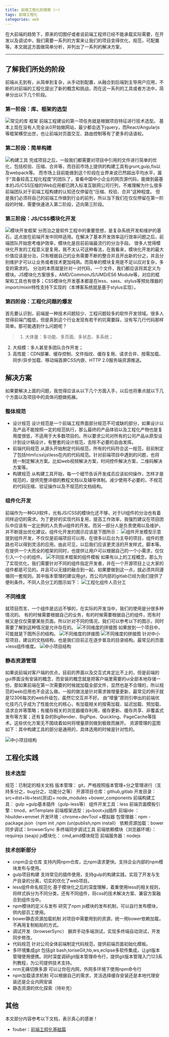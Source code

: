 ```yaml
---
title: 前端工程化的探索（一）
tags: 前端工程化
categories: web
---
```


在大前端的趋势下，原来的切图仔或者说前端工程师已经不能承载实际需要，在开发以及调试中，我们需要一系列的方案来让我们的项目变得优化，规范，可配置等。本文就这方面做简单分析，并列出了一系列的解决方案，

<!--more-->

---

## 了解我们所处的阶段
前端从无到有，从简单到复杂，从手动到配置，从融合到后端到主导用户应用，不断的对前端的工程化提出了新的概念和挑战，而在这一系列的工具或者方法中，简单分出以下几个阶段。
### 第一阶段：库、框架的选型
![常见的库 框架](/blog/img/libs.png)
前端工程建设的第一项任务就是根据项目特征进行技术选型。
基本上现在没有人完全从0开始做网站，最少都会选下jquery，而React/Angularjs等框架横空出世，也让前端对页面交互、路由控制等有了更多的话语权。

### 第二阶段：简单构建
![构建工具](/blog/img/tools.png)
完成项目之后，一般我们都需要对项目中引用的文件进行简单的优化，包括校验、压缩、合并等，而目前市场上提供的构建工具有grunt,gulp,fis以及webpack等。
而市场上目前能做到这个阶段在业界来说已然超出平均水平，属于“具备较高工程化程度”的团队了，查看中国中小企业的网页源代码，能做到最基本的JS/CSS压缩的Web应用都已跨入标准互联网公司行列，不难理解为什么很多前端团队对于前端工程构建的认知还仅停留在“压缩、校验、合并”这种程度。
但是我们必须将自己的前端工作做到行业的前列，所以当下我们在仅仅停留在第一阶段的时候，需要快速进入第二阶段，迈向第三阶段。

### 第三阶段：JS/CSS模块化开发
![模块开发框架](/blog/img/libs.png)
分而治之是软件工程中的重要思想，是复杂系统开发和维护的基石，这点放在前端开发中同样适用。在解决了基本开发效率运行效率问题之后，前端团队开始思考维护效率，模块化是目前前端最流行的分治手段。
很多人觉得模块化开发的工程意义是复用，我不太认可这种看法，在我看来，模块化开发的最大价值应该是分治，只有根据自己的业务需要不断的整合并且开出新的分之，并且分别维护才可以让业务或者技术更加纯熟。而简单的模块复用是不足以应对复杂，多变的需求的。
分治的本质就是针对一对代码，一个文件，我们都应该将其定义为模块。JS模块化方案很多，AMD/CommonJS/UMD/ES6 Module等，对应的框架和工具也有很多；CSS模块化开发基本都是在less、sass、stylus等预处理器的import/mixin特性支持下实现的（本博客系统就是基于stylus实现）。

### 第四阶段：工程化问题的爆发
首先要认识到，前端是一种技术问题较少、工程问题较多的软件开发领域。很多人觉得前端门槛低，但是真到这个行业发现有若干的坑需要踩，没有写几行代码那样简单。那可能遇到什么问题呢？
>1. 大体量：多功能、多页面、多状态、多系统；
2. 大规模：多人甚至多团队合作开发；
3. 高性能：CDN部署、缓存控制、文件指纹、缓存复用、请求合并、按需加载、同步/异步加载、移动端首屏CSS内嵌、HTTP 2.0服务端资源推送。

## 解决方案
如果要解决上面的问题，我觉得应该从以下几个方面入手，以后也将重点就以下几个方面以及项目中的具体问题做拓展。
### 整体规范
* 设计规范
设计规范是一个前端工程界面部分规范不可或缺的部分，如果设计以及产品不能按照一定的规范执行，那么最终的产品体验以及工程化产物也是复用度很低，不适用于大多数项目的。所以要求公司对所有的公司产品从原型设计到设计稿设计，有整套的设计规范，去除不必要的自由发挥。
* 前端代码规范
从源头开始制定代码规范，所有的代码符合这一规范，目前制定了包括html\css\js\less在内的代码规范。针对前端项目中遇到的问题，也将统一制定解决方案。比如web视频解决方案，时间控件解决方案，二维码解决方案等。
* 构建规范
从构建工具开始，每一个细节告诉开发成员应该如何操作，怎样才是规范的，提供完整详细的教程文档以及辅导体制。减少使用不必要的，不规范的代码压缩、验证操作以及不规范的文档结构。

### 组件化开发
前端作为一种GUI软件，光有JS/CSS的模块化还不够，对于UI组件的分治也有着同样迫切的需求。为了更好的实现代码复用，提高工作效率，我强烈建议在项目团队中应该有一定比例的人负责ui组件的开发。而另一部分人是负责使用以及维护，并不断提出优化建议。组件化开发的图示应该是下图所示：
![组件开发模型示意](/blog/img/components.png)
提到组件开发，不仅仅是前端项目可以用，在很多以后台为主导的项目，组件的思路也可以得到灵活的应用。由此可见，以后我们应该更灵活的开发样式，脚本等。在提供一个大而全的框架的同时，也提供让用户可以根据自己的一个小需求，仅仅引入一个小的组件。 
![不同技术框架的组件模板](/blog/img/templates.png)
如果有以上的工程概念，那么为了实现优化，我们需要针对不同的组件指定开发者，并在一个开源项目上让大家的组件都是可见的。并且可以无缝的融合到一起，如果要做到这一点，就必须共同遵循同一套规则。其中版本管理的建议用git，而公司内部的gitlab已经为我们提供了便利条件。不同人员分工的图示如下：
![工程化组件人员分工](/blog/img/split.png)

### 不同维度
就项目而言，一个组件是远远不够的，在实际的开发当中，我们的使用是分很多种情况的。
有的时候需要根据自己的业务，有的时候需要根据自己的组件，而有时候又是仅仅需要某些页面。所以针对不同的情况，我们可以参考以下的图示，同时需要了解到这种情况是允许存在的。
![不同维度的拼接图](/blog/img/comp-angels.png)
如果放到一个项目中，可能就是下图所示的结构。
![不同维度的拼接图](/blog/img/stru1.png)
![不同维度的拼接图](/blog/img/stru2.png)
针对中小型项目，建议的文档结构，也是我们目前正在逐步普及的目录结构。最常见的页面+less组件维度。
![中小项目结构](/blog/img/files-x.png)

### 静态资源管理
如果说前端对客户端的优点，目前的界面以及交互式肯定比不上的，但是前端的gui界面没有安装的概念，而安装的概念就是把客户端里需要的ui全部本地存储一份。那如果前端在第一次需要的时候就加载全部文件，显然也是不合理的，所以规范的web应用也不会这么做。一般的做法是针对需求做增量更新，最常见的例子就是12306每次的web升级包，虽然它交互并不好。
由“增量”原则引申出的前端优化技巧几乎成为了性能优化的核心，有加载相关的按需加载、延迟加载、预加载、请求合并等策略；有缓存相关的浏览器缓存利用，缓存更新、缓存共享、非覆盖式发布等方案；还有复杂的BigRender、BigPipe、Quickling、PageCache等技术。这些优化方案无不围绕着如何将增量原则做到极致而展开。
资源管理的蓝图如下：其中构建工具的部分是通用的，具体选用的时候是针对性的。

![中小项目结构](/blog/img/srms.png)


## 工程化实践
### 技术选型
规范：已制定的相关文档
版本管理： git，严格按照版本管理+分之管理进行（支持多分之，bug分之，功能分之等）
开源项目仓库：github,gitlab
开发目录： src+dist+lib+test(测试)+ node_modules +bower_components
前端构建工具： gulp +gulp基本插件（gulp-less等）
组件开发工具：less
前端页面模板引擎：tmod，artTemplate
前端框架选型：jq+boot+jq插件
前端ide ：hbuilder+emmet
开发环境：chrome+devTool +模拟器
包管理器：npm -package.json（npm init ,npm (un)publish,npm install）
依赖资源加载：bower
同步调试：browserSync 多终端同步调试工具
前端依赖模块（浏览器环境）：requirejs (seajs)
js模块化： cmd,amd模块规范
前端服务器：nodejs 

### 技术创新部分
* cnpm企业仓库
支持内网npm仓库，比npm请求更快。支持企业内部的npm模块发布与使用。
* gulp项目构建
支持常见的插件使用，支持gulp的构建实践，实现了开发与生产目录的分离，切实的优化了web项目。
* less组件命名规范化
基于模块化之后的深度理解，着重使用less的相关规则，将样式拆分为不同分类，还有不同组件，将css的技术解决方案、兼容方案融合到组件当中。
* npm模块的定义与发布
研究了npm js模块的发布机制，可以自行发布模块，供内部员工使用。
* bower静态资源加载机制
对项目中需要用到的资源，统一用bower依赖加载，不再用复制粘贴的方式。
* 调试开发（browserSync）
摒弃手动多端测试，实现多终端自动测试，开发同步修改。
* 代码规范
针对公司全体前端制定代码规范，提供前端页面初始化模板。
* 多环境集成git
包括git bash,toriseGit,hb,ws,eclipse多软件集成，让git版本管理使用便携。同时深度调研git版本管理命令行，提供git版本管理入门123系列教程，为公司提供技术支持。
* nrm无痛切换多源
可以让你在内网，外网多环境下使用npm命令行
* npm加载请求机制
可以根据自己的需求，灵活选择缓存安装还是本地代理安装还是企业内网安装
* 静态资源的优化探索（待补充）







## 其他

本文部分内容参考以下文档，表示真心的感谢！

* fouber：[前端工程化基础篇](https://github.com/fouber/blog/issues/10?from=timeline&isappinstalled=0#)






